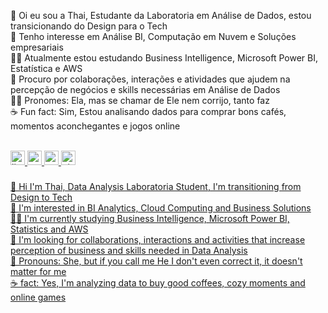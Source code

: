 
<p align="left">👋 Oi eu sou a Thai, Estudante da Laboratoria em Análise de Dados, estou transicionando do Design para o Tech <br>👀 Tenho interesse em Análise BI, Computação em Nuvem e Soluções empresariais <br>👨‍💻 Atualmente estou estudando Business Intelligence, Microsoft Power BI, Estatística e AWS <br>💞️ Procuro por colaborações, interações e atividades que ajudem na percepção de negócios e skills necessárias em Análise de Dados <br>💁‍♀️ Pronomes: Ela, mas se chamar de Ele nem corrijo, tanto faz <br>☕ Fun fact: Sim, Estou analisando dados para comprar bons cafés, momentos aconchegantes e jogos online </p>
<br>

<div align="lleft">
  <a href="https://www.linkedin.com/in/thaise-oliveira-/" target="_blank">
    <img src="https://img.shields.io/static/v1?message=LinkedIn&logo=linkedin&label=&color=0077B5&logoColor=white&labelColor=&style=plastic" height="23" alt="linkedin logo"  />
  </a>
  <a href="https://www.youtube.com/@2code4coffee/playlists" target="_blank">
    <img src="https://img.shields.io/static/v1?message=Youtube&logo=youtube&label=&color=FF0000&logoColor=white&labelColor=&style=plastic" height="23" alt="youtube logo"  />
  </a>
  <a href="https://cara.app/2art4coffee" target="_blank">
    <img src="https://img.shields.io/badge/Cara-808080?style=plastic&logo=C&logoColor=ffffff&logoSize=auto" height="23" alt="cara logo"  />
  </a>
  <a href="https://pixelfed.social/2code4coffee" target="_blank">
    <img src="https://img.shields.io/badge/Pixelfed-8A2BE2?style=plastic&logo=pixelfed&logoColor=ffffff&logoSize=auto" height="23" alt="pixelfed logo"  />

</div>

###
👋 Hi I'm Thai, Data Analysis Laboratoria Student, I'm transitioning from Design to Tech <br> 👀 I'm interested in BI Analytics, Cloud Computing and Business Solutions <br>👨‍💻 I'm currently studying Business Intelligence, Microsoft Power BI, Statistics and AWS <br> 💞️ I'm looking for collaborations, interactions and activities that increase perception of business and skills needed in Data Analysis <br>
💁 Pronouns: She, but if you call me He I don't even correct it, it doesn't matter for me <br> ☕ fact: Yes, I'm analyzing data to buy good coffees, cozy moments and online games </p>
